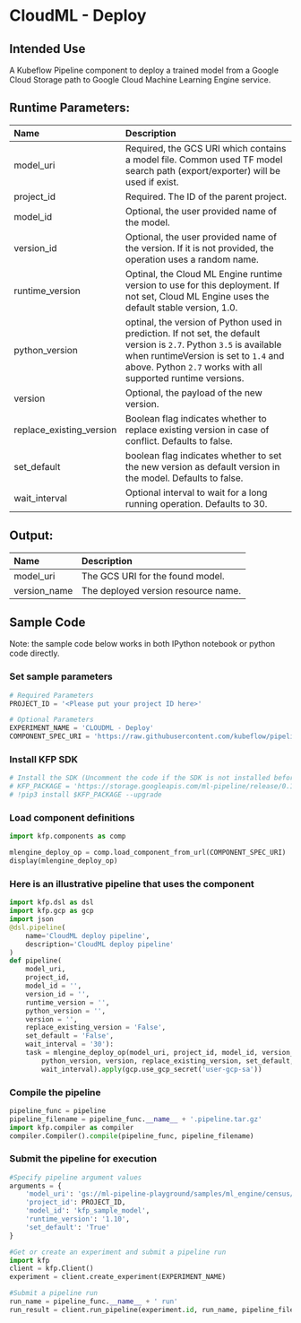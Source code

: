 
# CloudML - Deploy

## Intended Use
A Kubeflow Pipeline component to deploy a trained model from a Google Cloud Storage path to Google Cloud Machine Learning Engine service.

## Runtime Parameters:
Name | Description
:--- | :----------
model_uri | Required, the GCS URI which contains a model file. Common used TF model search path (export/exporter) will be used if exist. 
project_id | Required. The ID of the parent project.
model_id | Optional, the user provided name of the model.
version_id | Optional, the user provided name of the version. If it is not provided, the operation uses a random name.
runtime_version | Optinal, the Cloud ML Engine runtime version to use for this deployment. If not set, Cloud ML Engine uses the default stable version, 1.0. 
python_version | optinal, the version of Python used in prediction. If not set, the default version is `2.7`. Python `3.5` is available when runtimeVersion is set to `1.4` and above. Python `2.7` works with all supported runtime versions.
version | Optional, the payload of the new version.
replace_existing_version | Boolean flag indicates whether to replace existing version in case of conflict. Defaults to false.
set_default | boolean flag indicates whether to set the new version as default version in the model. Defaults to false.
wait_interval | Optional interval to wait for a long running operation. Defaults to 30.

## Output:
Name | Description
:--- | :----------
model_uri | The GCS URI for the found model.
version_name | The deployed version resource name.

## Sample Code

Note: the sample code below works in both IPython notebook or python code directly.

### Set sample parameters


```python
# Required Parameters
PROJECT_ID = '<Please put your project ID here>'

# Optional Parameters
EXPERIMENT_NAME = 'CLOUDML - Deploy'
COMPONENT_SPEC_URI = 'https://raw.githubusercontent.com/kubeflow/pipelines/d2f5cc92a46012b9927209e2aaccab70961582dc/components/gcp/ml_engine/deploy/component.yaml'
```

### Install KFP SDK


```python
# Install the SDK (Uncomment the code if the SDK is not installed before)
# KFP_PACKAGE = 'https://storage.googleapis.com/ml-pipeline/release/0.1.11/kfp.tar.gz'
# !pip3 install $KFP_PACKAGE --upgrade
```

### Load component definitions


```python
import kfp.components as comp

mlengine_deploy_op = comp.load_component_from_url(COMPONENT_SPEC_URI)
display(mlengine_deploy_op)
```

### Here is an illustrative pipeline that uses the component


```python
import kfp.dsl as dsl
import kfp.gcp as gcp
import json
@dsl.pipeline(
    name='CloudML deploy pipeline',
    description='CloudML deploy pipeline'
)
def pipeline(
    model_uri,
    project_id,
    model_id = '',
    version_id = '',
    runtime_version = '',
    python_version = '',
    version = '',
    replace_existing_version = 'False',
    set_default = 'False',
    wait_interval = '30'):
    task = mlengine_deploy_op(model_uri, project_id, model_id, version_id, runtime_version, 
        python_version, version, replace_existing_version, set_default, 
        wait_interval).apply(gcp.use_gcp_secret('user-gcp-sa'))
```

### Compile the pipeline


```python
pipeline_func = pipeline
pipeline_filename = pipeline_func.__name__ + '.pipeline.tar.gz'
import kfp.compiler as compiler
compiler.Compiler().compile(pipeline_func, pipeline_filename)
```

### Submit the pipeline for execution


```python
#Specify pipeline argument values
arguments = {
    'model_uri': 'gs://ml-pipeline-playground/samples/ml_engine/census/trained_model/',
    'project_id': PROJECT_ID,
    'model_id': 'kfp_sample_model',
    'runtime_version': '1.10',
    'set_default': 'True'
}

#Get or create an experiment and submit a pipeline run
import kfp
client = kfp.Client()
experiment = client.create_experiment(EXPERIMENT_NAME)

#Submit a pipeline run
run_name = pipeline_func.__name__ + ' run'
run_result = client.run_pipeline(experiment.id, run_name, pipeline_filename, arguments)
```
